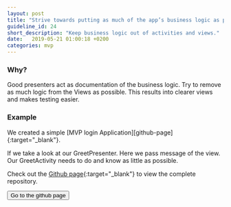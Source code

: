 ```yaml
---
layout: post
title: "Strive towards putting as much of the app’s business logic as possible in Presenters."
guideline_id: 24
short_description: "Keep business logic out of activities and views."
date:   2019-05-21 01:00:18 +0200
categories: mvp
---
```

<h3>Why?</h3>
Good presenters act as documentation of the business logic. 
Try to remove as much logic from the Views as possible. 
This results into clearer views and makes testing easier.  

<h3>Example</h3>
We created a simple [MVP login Application][github-page]{:target="_blank"}.

If we take a look at our GreetPresenter. 
Here we pass message of the view. 
Our GreetActivity needs to do and know as little as possible. 

<script src="https://gist.github.com/Geertdepont/7e57da2825201c7246ad8599e9fb9abd.js"></script>

Check out the [Github page][github-page]{:target="_blank"} to view the complete repository.

<a href="https://github.com/Geertdepont/bachelor_thesis/tree/master/MVPLogin" target="_blank"><button type="button" class="btn btn-primary btn-icon-right">Go to the github page</button></a>

[github-page]: https://github.com/Geertdepont/bachelor_thesis/tree/master/MVPLogin

